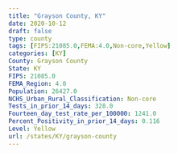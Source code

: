 ```yaml
---
title: "Grayson County, KY"
date: 2020-10-12
draft: false
type: county
tags: [FIPS:21085.0,FEMA:4.0,Non-core,Yellow]
categories: [KY]
County: Grayson County
State: KY
FIPS: 21085.0
FEMA_Region: 4.0
Population: 26427.0
NCHS_Urban_Rural_Classification: Non-core
Tests_in_prior_14_days: 328.0
Fourteen_day_test_rate_per_100000: 1241.0
Percent_Positivity_in_prior_14_days: 0.116
Level: Yellow
url: /states/KY/grayson-county
---
```



